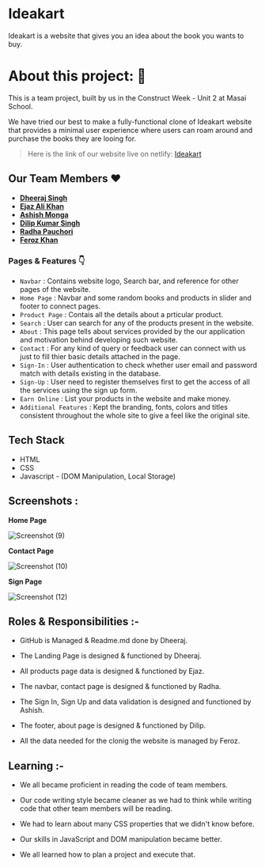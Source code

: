 # Ideakart

Ideakart is a website that gives you an idea about the book you wants to buy.

# About this project: 🙌

This is a team project, built by us in the Construct Week - Unit 2 at Masai School.

We have tried our best to make a fully-functional clone of Ideakart website that provides a minimal user experience where users can roam around and purchase the books they are looing for.

> Here is the link of our website live on netlify: [Ideakart](https://magenta-nasturtium-788bc4.netlify.app/)

## Our Team Members ❤️

- **[Dheeraj Singh](https://github.com/POPEYE-jpg)**
- **[Ejaz Ali Khan](https://github.com/ekhan4077)**
- **[Ashish Monga](https://github.com/Ashishmonga00)**
- **[Dilip Kumar Singh](https://github.com/dilipsingh076)**
- **[Radha Pauchori](https://github.com/#)**
- **[Feroz Khan](https://github.com/#)**

### Pages & Features 👇

- `Navbar` : Contains website logo, Search bar, and reference for other pages of the website.
- `Home Page` : Navbar and some random books and products in slider and footer to connect pages.
- `Product Page` : Contais all the details about a prticular product.
- `Search` : User can search for any of the products present in the website.
- `About` : This page tells about services provided by the our application and motivation behind developing such website.
- `Contact` : For any kind of query or feedback user can connect with us just to fill thier basic details attached in the page.
- `Sign-In` : User authentication to check whether user email and password match with details existing in the database.
- `Sign-Up` : User need to register themselves first to get the access of all the services using the sign up form.
- `Earn Online` : List your products in the website and make money.
- `Additional Features` : Kept the branding, fonts, colors and titles consistent throughout the whole site to give a feel like the original site.

## Tech Stack

- HTML
- CSS
- Javascript - (DOM Manipulation, Local Storage)

## Screenshots :

**Home Page**

![Screenshot (9)](https://user-images.githubusercontent.com/77190618/193354246-a3f40244-6679-4186-a18c-becd7cb0509a.png)

**Contact Page**

![Screenshot (10)](https://user-images.githubusercontent.com/77190618/193354261-ad8cc196-24bd-42b5-91a3-37b4273f4e8d.png)

**Sign Page**

![Screenshot (12)](https://user-images.githubusercontent.com/77190618/193354274-de618fce-fa23-4f2b-9a1c-5836ea6b80d9.png)
<br/>

## Roles & Responsibilities :-

- GitHub is Managed & Readme.md done by Dheeraj.

- The Landing Page is designed & functioned by Dheeraj.

- All products page data is designed & functioned by Ejaz.

- The navbar, contact page is designed & functioned by Radha.

- The Sign In, Sign Up and data validation is designed and functioned by Ashish.

- The footer, about page is designed & functioned by Dilip.

- All the data needed for the clonig the website is managed by Feroz.

## Learning :-

- We all became proficient in reading the code of team members.

- Our code writing style became cleaner as we had to think while writing code that other team members will be reading.

- We had to learn about many CSS properties that we didn't know before.

- Our skills in JavaScript and DOM manipulation became better.

- We all learned how to plan a project and execute that.
